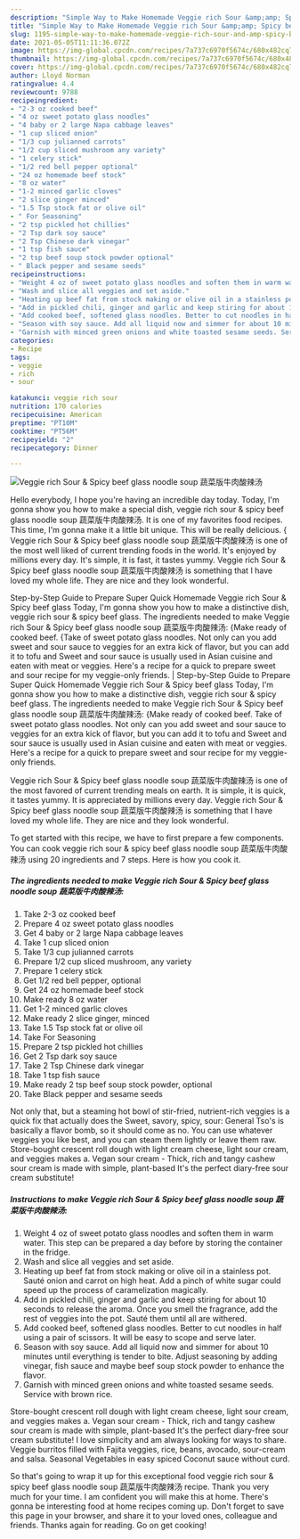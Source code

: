 ```yaml
---
description: "Simple Way to Make Homemade Veggie rich Sour &amp;amp; Spicy beef glass noodle soup 蔬菜版牛肉酸辣汤"
title: "Simple Way to Make Homemade Veggie rich Sour &amp;amp; Spicy beef glass noodle soup 蔬菜版牛肉酸辣汤"
slug: 1195-simple-way-to-make-homemade-veggie-rich-sour-and-amp-spicy-beef-glass-noodle-soup
date: 2021-05-05T11:11:36.072Z
image: https://img-global.cpcdn.com/recipes/7a737c6970f5674c/680x482cq70/veggie-rich-sour-spicy-beef-glass-noodle-soup-蔬菜版牛肉酸辣汤-recipe-main-photo.jpg
thumbnail: https://img-global.cpcdn.com/recipes/7a737c6970f5674c/680x482cq70/veggie-rich-sour-spicy-beef-glass-noodle-soup-蔬菜版牛肉酸辣汤-recipe-main-photo.jpg
cover: https://img-global.cpcdn.com/recipes/7a737c6970f5674c/680x482cq70/veggie-rich-sour-spicy-beef-glass-noodle-soup-蔬菜版牛肉酸辣汤-recipe-main-photo.jpg
author: Lloyd Norman
ratingvalue: 4.4
reviewcount: 9788
recipeingredient:
- "2-3 oz cooked beef"
- "4 oz sweet potato glass noodles"
- "4 baby or 2 large Napa cabbage leaves"
- "1 cup sliced onion"
- "1/3 cup julianned carrots"
- "1/2 cup sliced mushroom any variety"
- "1 celery stick"
- "1/2 red bell pepper optional"
- "24 oz homemade beef stock"
- "8 oz water"
- "1-2 minced garlic cloves"
- "2 slice ginger minced"
- "1.5 Tsp stock fat or olive oil"
- " For Seasoning"
- "2 tsp pickled hot chillies"
- "2 Tsp dark soy sauce"
- "2 Tsp Chinese dark vinegar"
- "1 tsp fish sauce"
- "2 tsp beef soup stock powder optional"
- " Black pepper and sesame seeds"
recipeinstructions:
- "Weight 4 oz of sweet potato glass noodles and soften them in warm water. This step can be prepared a day before by storing the container in the fridge."
- "Wash and slice all veggies and set aside."
- "Heating up beef fat from stock making or olive oil in a stainless pot. Sauté onion and carrot on high heat. Add a pinch of white sugar could speed up the process of caramelization magically."
- "Add in pickled chili, ginger and garlic and keep stiring for about 10 seconds to release the aroma. Once you smell the fragrance, add the rest of veggies into the pot. Sauté them until all are withered."
- "Add cooked beef, softened glass noodles. Better to cut noodles in half using a pair of scissors. It will be easy to scope and serve later."
- "Season with soy sauce. Add all liquid now and simmer for about 10 minutes until everything is tender to bite. Adjust seasoning by adding vinegar, fish sauce and maybe beef soup stock powder to enhance the flavor."
- "Garnish with minced green onions and white toasted sesame seeds. Service with brown rice."
categories:
- Recipe
tags:
- veggie
- rich
- sour

katakunci: veggie rich sour 
nutrition: 170 calories
recipecuisine: American
preptime: "PT10M"
cooktime: "PT56M"
recipeyield: "2"
recipecategory: Dinner

---
```



![Veggie rich Sour &amp; Spicy beef glass noodle soup 蔬菜版牛肉酸辣汤](https://img-global.cpcdn.com/recipes/7a737c6970f5674c/680x482cq70/veggie-rich-sour-spicy-beef-glass-noodle-soup-蔬菜版牛肉酸辣汤-recipe-main-photo.jpg)

Hello everybody, I hope you're having an incredible day today. Today, I'm gonna show you how to make a special dish, veggie rich sour &amp; spicy beef glass noodle soup 蔬菜版牛肉酸辣汤. It is one of my favorites food recipes. This time, I'm gonna make it a little bit unique. This will be really delicious.
{
Veggie rich Sour &amp; Spicy beef glass noodle soup 蔬菜版牛肉酸辣汤 is one of the most well liked of current trending foods in the world. It's enjoyed by millions every day. It's simple, it is fast, it tastes yummy. Veggie rich Sour &amp; Spicy beef glass noodle soup 蔬菜版牛肉酸辣汤 is something that I have loved my whole life. They are nice and they look wonderful.

Step-by-Step Guide to Prepare Super Quick Homemade Veggie rich Sour &amp; Spicy beef glass Today, I&#39;m gonna show you how to make a distinctive dish, veggie rich sour &amp; spicy beef glass. The ingredients needed to make Veggie rich Sour &amp; Spicy beef glass noodle soup 蔬菜版牛肉酸辣汤: {Make ready of cooked beef. {Take of sweet potato glass noodles. Not only can you add sweet and sour sauce to veggies for an extra kick of flavor, but you can add it to tofu and Sweet and sour sauce is usually used in Asian cuisine and eaten with meat or veggies. Here&#39;s a recipe for a quick to prepare sweet and sour recipe for my veggie-only friends.
|
Step-by-Step Guide to Prepare Super Quick Homemade Veggie rich Sour &amp; Spicy beef glass Today, I&#39;m gonna show you how to make a distinctive dish, veggie rich sour &amp; spicy beef glass. The ingredients needed to make Veggie rich Sour &amp; Spicy beef glass noodle soup 蔬菜版牛肉酸辣汤: {Make ready of cooked beef. Take of sweet potato glass noodles. Not only can you add sweet and sour sauce to veggies for an extra kick of flavor, but you can add it to tofu and Sweet and sour sauce is usually used in Asian cuisine and eaten with meat or veggies. Here&#39;s a recipe for a quick to prepare sweet and sour recipe for my veggie-only friends.

Veggie rich Sour &amp; Spicy beef glass noodle soup 蔬菜版牛肉酸辣汤 is one of the most favored of current trending meals on earth. It is simple, it is quick, it tastes yummy. It is appreciated by millions every day. Veggie rich Sour &amp; Spicy beef glass noodle soup 蔬菜版牛肉酸辣汤 is something that I have loved my whole life. They are nice and they look wonderful.


To get started with this recipe, we have to first prepare a few components. You can cook veggie rich sour &amp; spicy beef glass noodle soup 蔬菜版牛肉酸辣汤 using 20 ingredients and 7 steps. Here is how you cook it.

<!--inarticleads1-->

##### The ingredients needed to make Veggie rich Sour &amp; Spicy beef glass noodle soup 蔬菜版牛肉酸辣汤:

1. Take 2-3 oz cooked beef
1. Prepare 4 oz sweet potato glass noodles
1. Get 4 baby or 2 large Napa cabbage leaves
1. Take 1 cup sliced onion
1. Take 1/3 cup julianned carrots
1. Prepare 1/2 cup sliced mushroom, any variety
1. Prepare 1 celery stick
1. Get 1/2 red bell pepper, optional
1. Get 24 oz homemade beef stock
1. Make ready 8 oz water
1. Get 1-2 minced garlic cloves
1. Make ready 2 slice ginger, minced
1. Take 1.5 Tsp stock fat or olive oil
1. Take  For Seasoning
1. Prepare 2 tsp pickled hot chillies
1. Get 2 Tsp dark soy sauce
1. Take 2 Tsp Chinese dark vinegar
1. Take 1 tsp fish sauce
1. Make ready 2 tsp beef soup stock powder, optional
1. Take  Black pepper and sesame seeds


Not only that, but a steaming hot bowl of stir-fried, nutrient-rich veggies is a quick fix that actually does the Sweet, savory, spicy, sour: General Tso&#39;s is basically a flavor bomb, so it should come as no. You can use whatever veggies you like best, and you can steam them lightly or leave them raw. Store-bought crescent roll dough with light cream cheese, light sour cream, and veggies makes a. Vegan sour cream - Thick, rich and tangy cashew sour cream is made with simple, plant-based It&#39;s the perfect diary-free sour cream substitute! 

<!--inarticleads2-->

##### Instructions to make Veggie rich Sour &amp; Spicy beef glass noodle soup 蔬菜版牛肉酸辣汤:

1. Weight 4 oz of sweet potato glass noodles and soften them in warm water. This step can be prepared a day before by storing the container in the fridge.
1. Wash and slice all veggies and set aside.
1. Heating up beef fat from stock making or olive oil in a stainless pot. Sauté onion and carrot on high heat. Add a pinch of white sugar could speed up the process of caramelization magically.
1. Add in pickled chili, ginger and garlic and keep stiring for about 10 seconds to release the aroma. Once you smell the fragrance, add the rest of veggies into the pot. Sauté them until all are withered.
1. Add cooked beef, softened glass noodles. Better to cut noodles in half using a pair of scissors. It will be easy to scope and serve later.
1. Season with soy sauce. Add all liquid now and simmer for about 10 minutes until everything is tender to bite. Adjust seasoning by adding vinegar, fish sauce and maybe beef soup stock powder to enhance the flavor.
1. Garnish with minced green onions and white toasted sesame seeds. Service with brown rice.


Store-bought crescent roll dough with light cream cheese, light sour cream, and veggies makes a. Vegan sour cream - Thick, rich and tangy cashew sour cream is made with simple, plant-based It&#39;s the perfect diary-free sour cream substitute! I love simplicity and am always looking for ways to share. Veggie burritos filled with Fajita veggies, rice, beans, avocado, sour-cream and salsa. Seasonal Vegetables in easy spiced Coconut sauce without curd. 

So that's going to wrap it up for this exceptional food veggie rich sour &amp; spicy beef glass noodle soup 蔬菜版牛肉酸辣汤 recipe. Thank you very much for your time. I am confident you will make this at home. There's gonna be interesting food at home recipes coming up. Don't forget to save this page in your browser, and share it to your loved ones, colleague and friends. Thanks again for reading. Go on get cooking!
